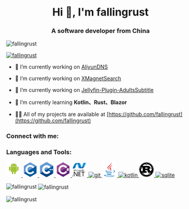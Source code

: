 <h1 align="center">Hi 👋, I'm fallingrust</h1>
<h3 align="center">A software developer from China</h3>

<p align="left"> <img src="https://komarev.com/ghpvc/?username=fallingrust&label=Profile%20views&color=0e75b6&style=flat" alt="fallingrust" /> </p>

<p align="left"> <a href="https://github.com/ryo-ma/github-profile-trophy"><img src="https://github-profile-trophy.vercel.app/?username=fallingrust" alt="fallingrust" /></a> </p>

- 🔭 I’m currently working on [AliyunDNS](https://github.com/fallingrust/AliyunSDK.DNS)

- 🔭 I’m currently working on [XMagnetSearch](https://github.com/fallingrust/XMagnetSearch)

- 🔭 I’m currently working on [Jellyfin-Plugin-AdultsSubtitle](https://github.com/fallingrust/Jellyfin-Plugin-AdultsSubtitle)
  
- 🌱 I’m currently learning **Kotlin、Rust、Blazor**
  
- 👨‍💻 All of my projects are available at [https://github.com/fallingrust](https://github.com/fallingrust)

<h3 align="left">Connect with me:</h3>
<p align="left">
</p>

<h3 align="left">Languages and Tools:</h3>
<p align="left"> <a href="https://developer.android.com" target="_blank" rel="noreferrer"> <img src="https://raw.githubusercontent.com/devicons/devicon/master/icons/android/android-original-wordmark.svg" alt="android" width="40" height="40"/> </a> <a href="https://www.cprogramming.com/" target="_blank" rel="noreferrer"> <img src="https://raw.githubusercontent.com/devicons/devicon/master/icons/c/c-original.svg" alt="c" width="40" height="40"/> </a> <a href="https://www.w3schools.com/cpp/" target="_blank" rel="noreferrer"> <img src="https://raw.githubusercontent.com/devicons/devicon/master/icons/cplusplus/cplusplus-original.svg" alt="cplusplus" width="40" height="40"/> </a> <a href="https://www.w3schools.com/cs/" target="_blank" rel="noreferrer"> <img src="https://raw.githubusercontent.com/devicons/devicon/master/icons/csharp/csharp-original.svg" alt="csharp" width="40" height="40"/> </a> <a href="https://dotnet.microsoft.com/" target="_blank" rel="noreferrer"> <img src="https://raw.githubusercontent.com/devicons/devicon/master/icons/dot-net/dot-net-original-wordmark.svg" alt="dotnet" width="40" height="40"/> </a> <a href="https://git-scm.com/" target="_blank" rel="noreferrer"> <img src="https://www.vectorlogo.zone/logos/git-scm/git-scm-icon.svg" alt="git" width="40" height="40"/> </a> <a href="https://www.java.com" target="_blank" rel="noreferrer"> <img src="https://raw.githubusercontent.com/devicons/devicon/master/icons/java/java-original.svg" alt="java" width="40" height="40"/> </a> <a href="https://kotlinlang.org" target="_blank" rel="noreferrer"> <img src="https://www.vectorlogo.zone/logos/kotlinlang/kotlinlang-icon.svg" alt="kotlin" width="40" height="40"/> </a> <a href="https://www.rust-lang.org" target="_blank" rel="noreferrer"> <img src="https://raw.githubusercontent.com/devicons/devicon/master/icons/rust/rust-plain.svg" alt="rust" width="40" height="40"/> </a> <a href="https://www.sqlite.org/" target="_blank" rel="noreferrer"> <img src="https://www.vectorlogo.zone/logos/sqlite/sqlite-icon.svg" alt="sqlite" width="40" height="40"/> </a> </p>

<p><img align="left" src="https://github-readme-stats.vercel.app/api/top-langs?username=fallingrust&show_icons=true&locale=en&layout=compact" alt="fallingrust" /></p>

<p>&nbsp;<img align="center" src="https://github-readme-stats.vercel.app/api?username=fallingrust&show_icons=true&locale=en" alt="fallingrust" /></p>

<p><img align="center" src="https://github-readme-streak-stats.herokuapp.com/?user=fallingrust&" alt="fallingrust" /></p>
